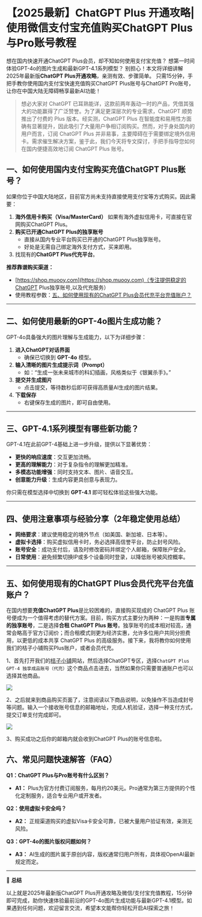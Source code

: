 # 【2025最新】ChatGPT Plus 开通攻略|使用微信支付宝充值购买ChatGPT Plus与Pro账号教程

想在国内快速开通ChatGPT Plus会员，却不知如何使用支付宝充值？
想第一时间体验GPT-4o的图片生成和最新GPT-4.1系列模型？
别担心！本文将详细讲解2025年最新版**ChatGPT Plus开通攻略**，亲测有效、步骤简单。
只需15分钟，手把手教你使用国内支付宝快速充值购买ChatGPT Plus账号与ChatGPT Pro账号，让你在中国大陆无障碍畅享最新AI功能！

> 想必大家对 ChatGPT 已耳熟能详，这款前两年轰动一时的产品，凭借其强大的功能赢得了广泛赞誉。为了满足更深层次的专业需求，ChatGPT 顺势推出了付费的 Plus 版本。经实测，ChatGPT Plus 在智能度和易用性方面确有显著提升，因此吸引了大量用户争相订阅购买。然而，对于身处国内的用户而言，订阅 ChatGPT Plus 并非易事，主要障碍在于需要绑定境外信用卡。需求催生解决方案，鉴于此，我们今天将专文探讨，手把手指导您如何在国内便捷高效地订阅 ChatGPT Plus 账号。

##  一、如何使用国内支付宝购买充值ChatGPT Plus账号？

如果你位于中国大陆地区，目前官方尚未支持直接使用支付宝等方式购买。因此需要：

1. **海外信用卡购买（Visa/MasterCard）**
    如果有海外虚拟信用卡，可直接在官网购买ChatGPT Plus。
2. **购买已开通ChatGPT Plus的独享账号**
   - 直接从国内专业平台购买已开通的ChatGPT Plus独享账号。
   - 好处是无需自己绑定海外支付方式，买来即用。
3. 找现有的**ChatGPT Plus代充平台**。

**推荐靠谱购买渠道：**

- [https://shop.muooy.com](https://shop.muooy.com)（专注提供稳定的ChatGPT Plus独享账号,以及代充服务）
- 使用教程参数：[五、如何使用现有的ChatGPT Plus会员代充平台充值账户？](#%E4%BA%94%E5%A6%82%E4%BD%95%E4%BD%BF%E7%94%A8%E7%8E%B0%E6%9C%89%E7%9A%84chatgpt-plus%E4%BC%9A%E5%91%98%E4%BB%A3%E5%85%85%E5%B9%B3%E5%8F%B0%E5%85%85%E5%80%BC%E8%B4%A6%E6%88%B7) 
------

## 二、如何使用最新的GPT-4o图片生成功能？

GPT-4o具备强大的图片理解与生成能力，以下为详细步骤：

1. **进入ChatGPT对话界面**
   - 确保已切换到 **GPT-4o** 模型。
2. **输入清晰的图片生成提示词（Prompt）**
   - 如：“生成一张未来城市的科幻插画，风格类似于《银翼杀手》。”
3. **提交并生成图片**
   - 点击提交，等待数秒后即可获得高质量AI生成的图片结果。
4. **下载保存**
   - 右键保存生成的图片，即可自由使用。

------

## 三、GPT-4.1系列模型有哪些新功能？

GPT-4.1在此前GPT-4基础上进一步升级，提供以下显著优势：

- **更快的响应速度**：交互更加流畅。
- **更高的理解能力**：对于复杂指令的理解更加精准。
- **多模态功能增强**：同时支持文本、图片、语音交互。
- **创意能力升级**：生成内容更具创意与表现力。

你只需在模型选择中切换到 **GPT-4.1** 即可轻松体验这些强大功能。

------

##  四、使用注意事项与经验分享（2年稳定使用总结）

- **网络要求**：建议使用稳定的境外节点（如美国、新加坡、日本等）。
- **虚拟卡选择**：购买虚拟信用卡时，务必选择高信誉平台，防止封号风险。
- **账号安全**：成功支付后，请及时修改密码并绑定个人邮箱，保障账户安全。
- **日常使用**：避免频繁切换IP或多个设备同时登录，以降低账号被风控概率。

------

##  五、如何使用现有的ChatGPT Plus会员代充平台充值账户？

在国内想要**充值ChatGPT Plus**是比较困难的，直接购买现成的 ChatGPT Plus 账号便成为一个值得考虑的替代方案。目前，购买方式主要分为两种：一是购置**专属的独享账号**，二是选择**合租 ChatGPT Plus 账号**。独享账号的成本相对较高，通常会略高于官方订阅价；而合租模式则更为经济实惠，允许多位用户共同分担费用，以更低的成本共享 ChatGPT Plus 的高级服务。接下来，我将教你如何使用我们的桔子小铺购买Plus账户，或者会员代充。

1、首先打开我们的[桔子小铺](https://t.3ms.run/juzi)网站，然后选择ChatGPT专区，选择`ChatGPT Plus GPT-4 独享成品账号（代充）`这个商品点击进去，当然如果你只需要普通账户也可以选择其他商品。

![](https://img.muooy.com/img/1/2025/07/13/6873b830d8a0f.webp)

2、之后就来到商品购买页面了，注意阅读以下商品说明，以免操作不当造成封号等问题。输入一个接收账号信息的邮箱地址，完成人机验证，选择一种支付方式，提交订单支付完成即可。

![](https://img.muooy.com/img/1/2025/07/13/6873b8b346715.webp)

3、购买成功之后你的邮箱内就会收到ChatGPT Plus的账号信息啦。

##  六、常见问题快速解答（FAQ）

**Q1：ChatGPT Plus与Pro账号有什么区别？**

- **A1：** Plus为官方付费订阅服务，每月约20美元。Pro通常为第三方提供的个性化定制服务，适合专业用户或开发者。

**Q2：使用虚拟卡安全吗？**

- **A2：** 正规渠道购买的虚拟Visa卡安全可靠，已被大量用户验证有效，亲测无风险。

**Q3：GPT-4o的图片版权问题如何？**

- **A3：** AI生成的图片属于原创内容，版权通常归用户所有，具体视OpenAI最新规定而定。

------

💬 **总结**

以上就是2025年最新版ChatGPT Plus开通攻略及微信/支付宝充值教程，15分钟即可完成，助你快速体验最前沿的GPT-4o图片生成功能与最新GPT-4.1模型。如果遇到任何问题，欢迎留言交流，希望本文能帮你轻松开启AI探索之旅！

